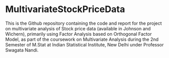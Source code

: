 # MultivariateStockPriceData
This is the Github repository containing the code and report for the project on multivariate analysis of Stock price data (available in Johnson and Wichern), primarily using Factor Analysis based on Orthogonal Factor Model, as part of the coursework on Multivariate Analysis during the 2nd Semester of M.Stat at Indian Statistical Institute, New Delhi under Professor Swagata Nandi.

